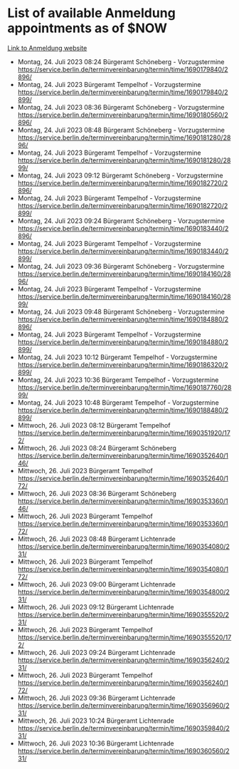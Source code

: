 # List of available Anmeldung appointments as of $NOW
[Link to Anmeldung website](https://service.berlin.de/terminvereinbarung/termin/tag.php?termin=1&anliegen[]=120686&dienstleisterlist=122210,122217,327316,122219,327312,122227,327314,122231,327346,122243,327348,122254,122252,329742,122260,329745,122262,329748,122271,327278,122273,327274,122277,327276,330436,122280,327294,122282,327290,122284,327292,122291,327270,122285,327266,122286,327264,122296,327268,150230,329760,122297,327286,122294,327284,122312,329763,122314,329775,122304,327330,122311,327334,122309,327332,317869,122281,327352,122279,329772,122283,122276,327324,122274,327326,122267,329766,122246,327318,122251,327320,122257,327322,122208,327298,122226,327300&herkunft=http%3A%2F%2Fservice.berlin.de%2Fdienstleistung%2F120686%2F)
- Montag, 24. Juli 2023 08:24 Bürgeramt Schöneberg - Vorzugstermine https://service.berlin.de/terminvereinbarung/termin/time/1690179840/2896/
- Montag, 24. Juli 2023  Bürgeramt Tempelhof - Vorzugstermine https://service.berlin.de/terminvereinbarung/termin/time/1690179840/2899/
- Montag, 24. Juli 2023 08:36 Bürgeramt Schöneberg - Vorzugstermine https://service.berlin.de/terminvereinbarung/termin/time/1690180560/2896/
- Montag, 24. Juli 2023 08:48 Bürgeramt Schöneberg - Vorzugstermine https://service.berlin.de/terminvereinbarung/termin/time/1690181280/2896/
- Montag, 24. Juli 2023  Bürgeramt Tempelhof - Vorzugstermine https://service.berlin.de/terminvereinbarung/termin/time/1690181280/2899/
- Montag, 24. Juli 2023 09:12 Bürgeramt Schöneberg - Vorzugstermine https://service.berlin.de/terminvereinbarung/termin/time/1690182720/2896/
- Montag, 24. Juli 2023  Bürgeramt Tempelhof - Vorzugstermine https://service.berlin.de/terminvereinbarung/termin/time/1690182720/2899/
- Montag, 24. Juli 2023 09:24 Bürgeramt Schöneberg - Vorzugstermine https://service.berlin.de/terminvereinbarung/termin/time/1690183440/2896/
- Montag, 24. Juli 2023  Bürgeramt Tempelhof - Vorzugstermine https://service.berlin.de/terminvereinbarung/termin/time/1690183440/2899/
- Montag, 24. Juli 2023 09:36 Bürgeramt Schöneberg - Vorzugstermine https://service.berlin.de/terminvereinbarung/termin/time/1690184160/2896/
- Montag, 24. Juli 2023  Bürgeramt Tempelhof - Vorzugstermine https://service.berlin.de/terminvereinbarung/termin/time/1690184160/2899/
- Montag, 24. Juli 2023 09:48 Bürgeramt Schöneberg - Vorzugstermine https://service.berlin.de/terminvereinbarung/termin/time/1690184880/2896/
- Montag, 24. Juli 2023  Bürgeramt Tempelhof - Vorzugstermine https://service.berlin.de/terminvereinbarung/termin/time/1690184880/2899/
- Montag, 24. Juli 2023 10:12 Bürgeramt Tempelhof - Vorzugstermine https://service.berlin.de/terminvereinbarung/termin/time/1690186320/2899/
- Montag, 24. Juli 2023 10:36 Bürgeramt Tempelhof - Vorzugstermine https://service.berlin.de/terminvereinbarung/termin/time/1690187760/2899/
- Montag, 24. Juli 2023 10:48 Bürgeramt Tempelhof - Vorzugstermine https://service.berlin.de/terminvereinbarung/termin/time/1690188480/2899/
- Mittwoch, 26. Juli 2023 08:12 Bürgeramt Tempelhof https://service.berlin.de/terminvereinbarung/termin/time/1690351920/172/
- Mittwoch, 26. Juli 2023 08:24 Bürgeramt Schöneberg https://service.berlin.de/terminvereinbarung/termin/time/1690352640/146/
- Mittwoch, 26. Juli 2023  Bürgeramt Tempelhof https://service.berlin.de/terminvereinbarung/termin/time/1690352640/172/
- Mittwoch, 26. Juli 2023 08:36 Bürgeramt Schöneberg https://service.berlin.de/terminvereinbarung/termin/time/1690353360/146/
- Mittwoch, 26. Juli 2023  Bürgeramt Tempelhof https://service.berlin.de/terminvereinbarung/termin/time/1690353360/172/
- Mittwoch, 26. Juli 2023 08:48 Bürgeramt Lichtenrade https://service.berlin.de/terminvereinbarung/termin/time/1690354080/231/
- Mittwoch, 26. Juli 2023  Bürgeramt Tempelhof https://service.berlin.de/terminvereinbarung/termin/time/1690354080/172/
- Mittwoch, 26. Juli 2023 09:00 Bürgeramt Lichtenrade https://service.berlin.de/terminvereinbarung/termin/time/1690354800/231/
- Mittwoch, 26. Juli 2023 09:12 Bürgeramt Lichtenrade https://service.berlin.de/terminvereinbarung/termin/time/1690355520/231/
- Mittwoch, 26. Juli 2023  Bürgeramt Tempelhof https://service.berlin.de/terminvereinbarung/termin/time/1690355520/172/
- Mittwoch, 26. Juli 2023 09:24 Bürgeramt Lichtenrade https://service.berlin.de/terminvereinbarung/termin/time/1690356240/231/
- Mittwoch, 26. Juli 2023  Bürgeramt Tempelhof https://service.berlin.de/terminvereinbarung/termin/time/1690356240/172/
- Mittwoch, 26. Juli 2023 09:36 Bürgeramt Lichtenrade https://service.berlin.de/terminvereinbarung/termin/time/1690356960/231/
- Mittwoch, 26. Juli 2023 10:24 Bürgeramt Lichtenrade https://service.berlin.de/terminvereinbarung/termin/time/1690359840/231/
- Mittwoch, 26. Juli 2023 10:36 Bürgeramt Lichtenrade https://service.berlin.de/terminvereinbarung/termin/time/1690360560/231/
